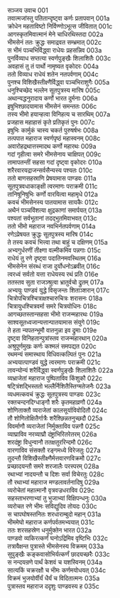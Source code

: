 सञ्जय उवाच	001  
तवात्मजांस्तु पतितान्दृष्ट्वा कर्णः प्रतापवान्	001a  
क्रोधेन महताविष्टो निर्विण्णोऽभूत्स जीवितात्	001c  
आगस्कृतमिवात्मानं मेने चाधिरथिस्तदा	002a  
भीमसेनं ततः क्रुद्धः समाद्रवत सम्भ्रमात्	002c  
स भीमं पञ्चभिर्विद्ध्वा राधेयः प्रहसन्निव	003a  
पुनर्विव्याध सप्तत्या स्वर्णपुङ्खैः शिलाशितैः	003c  
अवहासं तु तं पार्थो नामृष्यत वृकोदरः	004a  
ततो विव्याध राधेयं शतेन नतपर्वणाम्	004c  
पुनश्च विशिखैस्तीक्ष्णैर्विद्ध्वा पञ्चभिराशुगैः	005a  
धनुश्चिच्छेद भल्लेन सूतपुत्रस्य मारिष	005c  
अथान्यद्धनुरादाय कर्णो भारत दुर्मनाः	006a  
इषुभिश्छादयामास भीमसेनं समन्ततः	006c  
तस्य भीमो हयान्हत्वा विनिहत्य च सारथिम्	007a  
प्रजहास महाहासं कृते प्रतिकृतं पुनः	007c  
इषुभिः कार्मुकं चास्य चकर्त पुरुषर्षभः	008a  
तत्पपात महाराज स्वर्णपृष्ठं महास्वनम्	008c  
अवारोहद्रथात्तस्मादथ कर्णो महारथः	009a  
गदां गृहीत्वा समरे भीमसेनाय चाक्षिपत्	009c  
तामापतन्तीं सहसा गदां दृष्ट्वा वृकोदरः	010a  
शरैरवारयद्राजन्सर्वसैन्यस्य पश्यतः	010c  
ततो बाणसहस्राणि प्रेषयामास पाण्डवः	011a  
सूतपुत्रवधाकाङ्क्षी त्वरमाणः पराक्रमी	011c  
तानिषूनिषुभिः कर्णो वारयित्वा महामृधे	012a  
कवचं भीमसेनस्य पातयामास सायकैः	012c  
अथैनं पञ्चविंशत्या क्षुद्रकाणां समार्पयत्	013a  
पश्यतां सर्वभूतानां तदद्भुतमिवाभवत्	013c  
ततो भीमो महाराज नवभिर्नतपर्वणाम्	014a  
रणेऽप्रेषयत क्रुद्धः सूतपुत्रस्य मारिष	014c  
ते तस्य कवचं भित्त्वा तथा बाहुं च दक्षिणम्	015a  
अभ्यगुर्धरणीं तीक्ष्णा वल्मीकमिव पन्नगाः	015c  
राधेयं तु रणे दृष्ट्वा पदातिनमवस्थितम्	016a  
भीमसेनेन संरब्धं राजा दुर्योधनोऽब्रवीत्	016c  
त्वरध्वं सर्वतो यत्ता राधेयस्य रथं प्रति	016e  
ततस्तव सुता राजञ्श्रुत्वा भ्रातुर्वचो द्रुतम्	017a  
अभ्ययुः पाण्डवं युद्धे विसृजन्तः शिताञ्शरान्	017c  
चित्रोपचित्रश्चित्राक्षश्चारुचित्रः शरासनः	018a  
चित्रायुधश्चित्रवर्मा समरे चित्रयोधिनः	018c  
आगच्छतस्तान्सहसा भीमो राजन्महारथः	019a  
साश्वसूतध्वजान्यत्तान्पातयामास संयुगे	019c  
ते हता न्यपतन्भूमौ वातनुन्ना इव द्रुमाः	019e  
दृष्ट्वा विनिहतान्पुत्रांस्तव राजन्महारथान्	020a  
अश्रुपूर्णमुखः कर्णः कश्मलं समपद्यत	020c  
रथमन्यं समास्थाय विधिवत्कल्पितं पुनः	021a  
अभ्ययात्पाण्डवं युद्धे त्वरमाणः पराक्रमी	021c  
तावन्योन्यं शरैर्विद्ध्वा स्वर्णपुङ्खैः शिलाशितैः	022a  
व्यभ्राजेतां महाराज पुष्पिताविव किंशुकौ	022c  
षट्त्रिंशद्भिस्ततो भल्लैर्निशितैस्तिग्मतेजनैः	023a  
व्यधमत्कवचं क्रुद्धः सूतपुत्रस्य पाण्डवः	023c  
रक्तचन्दनदिग्धाङ्गौ शरैः कृतमहाव्रणौ	024a  
शोणिताक्तौ व्यराजेतां कालसूर्याविवोदितौ	024c  
तौ शोणितोक्षितैर्गात्रैः शरैश्छिन्नतनुच्छदौ	025a  
विवर्माणौ व्यराजेतां निर्मुक्ताविव पन्नगौ	025c  
व्याघ्राविव नरव्याघ्रौ दंष्ट्राभिरितरेतरम्	026a  
शरदंष्ट्रा विधुन्वानौ ततक्षतुररिन्दमौ	026c  
वारणाविव संसक्तौ रङ्गमध्ये विरेजतुः	027a  
तुदन्तौ विशिखैस्तीक्ष्णैर्मत्तवारणविक्रमौ	027c  
प्रच्छादयन्तौ समरे शरजालैः परस्परम्	028a  
रथाभ्यां नादयन्तौ च दिशः सर्वा विचेरतुः	028c  
तौ रथाभ्यां महाराज मण्डलावर्तनादिषु	029a  
व्यरोचेतां महात्मानौ वृत्रवज्रधराविव	029c  
सहस्ताभरणाभ्यां तु भुजाभ्यां विक्षिपन्धनुः	030a  
व्यरोचत रणे भीमः सविद्युदिव तोयदः	030c  
स चापघोषस्तनितः शरधाराम्बुदो महान्	031a  
भीममेघो महाराज कर्णपर्वतमभ्ययात्	031c  
ततः शरसहस्रेण धनुर्मुक्तेन भारत	032a  
पाण्डवो व्यकिरत्कर्णं घनोऽद्रिमिव वृष्टिभिः	032c  
तत्रावैक्षन्त पुत्रास्ते भीमसेनस्य विक्रमम्	033a  
सुपुङ्खैः कङ्कवासोभिर्यत्कर्णं छादयच्छरैः	033c  
स नन्दयन्रणे पार्थं केशवं च यशस्विनम्	034a  
सात्यकिं चक्ररक्षौ च भीमः कर्णमयोधयत्	034c  
विक्रमं भुजयोर्वीर्यं धैर्यं च विदितात्मनः	035a  
पुत्रास्तव महाराज ददृशुः पाण्डवस्य ह	035c  
